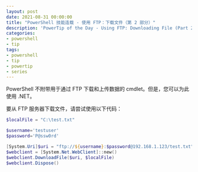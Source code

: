 ```yaml
---
layout: post
date: 2021-08-31 00:00:00
title: "PowerShell 技能连载 - 使用 FTP：下载文件（第 2 部分）"
description: 'PowerTip of the Day - Using FTP: Downloading File (Part 2)'
categories:
- powershell
- tip
tags:
- powershell
- tip
- powertip
- series
---
```

PowerShell 不附带用于通过 FTP 下载和上传数据的 cmdlet。但是，您可以为此使用 .NET。

要从 FTP 服务器下载文件，请尝试使用以下代码：

```powershell
$localFile = "C:\test.txt"

$username='testuser'
$password='P@ssw0rd'

[System.Uri]$uri = "ftp://${username}:$password@192.168.1.123/test.txt"
$webclient = [System.Net.WebClient]::new()
$webclient.DownloadFile($uri, $localFile)
$webclient.Dispose()
```

<!--本文国际来源：[Using FTP: Downloading File (Part 2)](https://community.idera.com/database-tools/powershell/powertips/b/tips/posts/using-ftp-downloading-file-part-2)-->

